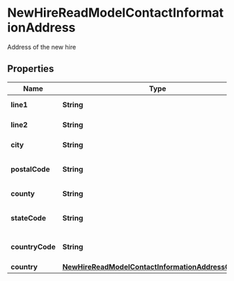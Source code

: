 

# NewHireReadModelContactInformationAddress

Address of the new hire

## Properties

| Name | Type | Description | Notes |
|------------ | ------------- | ------------- | -------------|
|**line1** | **String** | Line 1 of the address |  [optional] |
|**line2** | **String** | Line 2 of the address |  [optional] |
|**city** | **String** | City of the address |  [optional] |
|**postalCode** | **String** | Zip/postal code of the address |  [optional] |
|**county** | **String** | County of the address |  [optional] |
|**stateCode** | **String** | State code of the address |  [optional] |
|**countryCode** | **String** | Country code of the address |  [optional] |
|**country** | [**NewHireReadModelContactInformationAddressCountry**](NewHireReadModelContactInformationAddressCountry.md) |  |  [optional] |



